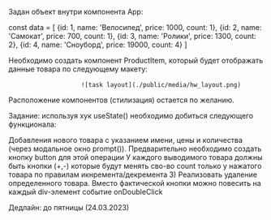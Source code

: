 Задан объект внутри компонента App:

const data = [
{id: 1, name: 'Велосипед', price: 1000, count: 1},
{id: 2, name: 'Самокат', price: 700, count: 1},
{id: 3, name: 'Ролики', price: 1300, count: 2},
{id: 4, name: 'Сноуборд', price: 19000, count: 4}
]

Необходимо создать компонент ProductItem, который будет отображать данные товара по следующему макету:

    					![task layout](./public/media/hw_layout.png)

Расположение компонентов (стилизация) остается по желанию.

Задание: используя хук useState() необходимо добиться следующего функционала:

Добавления нового товара с указанием имени, цены и количества (через модальное окно prompt()). Предварительно необходимо создать кнопку button для этой операции
У каждого выводимого товара должны быть кнопки (+,-) которые будут менять сво-во count только у нажатого товара по правилам икнремента/декремента 3) Реализовать удаление определенного товара. Вместо фактической кнопки можно повесить на каждый div-элемент событие onDoubleClick

Дедлайн: до пятницы (24.03.2023)
